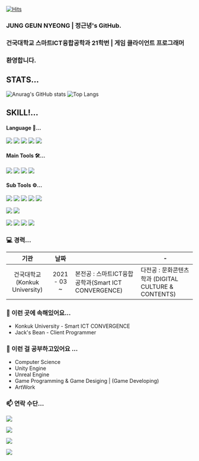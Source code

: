 [![Hits](https://hits.seeyoufarm.com/api/count/incr/badge.svg?url=https%3A%2F%2Fgithub.com%2FKkackit02&count_bg=%2379C83D&title_bg=%23555555&icon=unity.svg&icon_color=%23E7E7E7&title=hits&edge_flat=false)](https://hits.seeyoufarm.com)

### JUNG GEUN NYEONG | 정근녕's GitHub. 
### 건국대학교 스마트ICT융합공학과 21학번 | 게임 클라이언트 프로그래머
### 환영합니다.


## STATS...
![Anurag's GitHub stats](https://github-readme-stats.vercel.app/api?username=Kkackit02&show_icons=true&theme=vue)
![Top Langs](https://github-readme-stats.vercel.app/api/top-langs/?username=kkackit02&layout=compact&theme=vue)

## SKILL!...
#### Language 💬...
<p>
    <img src="https://img.shields.io/badge/C-A8B9CC?style=for-the-badge&logo=C&logoColor=white"/>
    <img src="https://img.shields.io/badge/C Charp-239120?style=for-the-badge&logo=C%20Sharp&logoColor=white"/>
    <img src="https://img.shields.io/badge/C++-00599C?style=for-the-badge&logo=c%2B%2B&logoColor=white"/>
    <img src="https://img.shields.io/badge/Java-007396?style=for-the-badge&logo=Java&logoColor=black"/>
    <img src="https://img.shields.io/badge/Python-3776AB?style=for-the-badge&logo=Python&logoColor=white"/>

</p>

#### Main Tools 🛠...
<p>
    <img src="https://img.shields.io/badge/Unity-E8E8E8?style=for-the-badge&logo=Unity&logoColor=black"/>
    <img src="https://img.shields.io/badge/Unreal Engine-0E1128?style=for-the-badge&logo=Unreal%20Engine&logoColor=white"/>
    <img src="https://img.shields.io/badge/Visual Studio-5C2D91?style=for-the-badge&logo=Visual%20Studio&logoColor=white"/>
    <img src="https://img.shields.io/badge/Visual Studio Code-007ACC?style=for-the-badge&logo=Visual%20Studio%20Code&logoColor=white"/>
</p>

#### Sub Tools ⚙...
<p>
    <img src="https://img.shields.io/badge/Git-F05032?style=flat-square&logo=Git&logoColor=black"/>
    <img src="https://img.shields.io/badge/GitHub-181717?style=flat-square&logo=GitHub&logoColor=white"/>
    <img src="https://img.shields.io/badge/Anaconda-44A833?style=flat-square&logo=Anaconda&logoColor=black"/>
    <img src="https://img.shields.io/badge/Android-3DDC84?style=flat-square&logo=Android&logoColor=black"/>
    <img src="https://img.shields.io/badge/Android Studio-3DDC84?style=flat-square&logo=Android%20Studio&logoColor=black"/>
</p>
    
<p>
    <img src="https://img.shields.io/badge/Notion-000000?style=flat-square&logo=Notion&logoColor=white"/>
    <img src="https://img.shields.io/badge/Trello-0052CC?style=flat-square&logo=Trello&logoColor=white"/>
</p>

<p>
    <img src="https://img.shields.io/badge/Adobe Photoshop-31A8FF?style=flat-square&logo=Adobe%20Photoshop&logoColor=black"/>
    <img src="https://img.shields.io/badge/Aseprite-7D929E?style=flat-square&logo=Aseprite&logoColor=black"/>
    <img src="https://img.shields.io/badge/Blender-F5792A?style=flat-square&logo=Blender&logoColor=white"/>
    <img src="https://img.shields.io/badge/SketchUp-005F9E?style=flat-square&logo=SketchUp&logoColor=white"/>
</p>






### 💻 경력...

| 기관 	| 날짜 	|  | - |
|:-:	|:-:	|-	|-	|
|건국대학교(Konkuk University) 	| 2021 - 03 ~ 	| 본전공 : 스마트ICT융합공학과(Smart ICT CONVERGENCE)| 다전공 : 문화콘텐츠학과 (DIGITAL CULTURE & CONTENTS)	|


### 🔭 이런 곳에 속해있어요...
- Konkuk University - Smart ICT CONVERGENCE
- Jack's Bean - Client Programmer

### 🌱 이런 걸 공부하고있어요 ...
- Computer Science
- Unity Engine
- Unreal Engine
- Game Programming & Game Desiging | (Game Developing)
- ArtWork

### 📫 연락 수단...
<a href="mailto:rmssud03@naver.com" target="_blank"><img src="https://img.shields.io/badge/NAVER_rmssud03-03C75A?style=flat-square&logo=NAVER&logoColor=white"/></a>

<a href="mailto:jgn5493@gmail.com" target="_blank"><img src="https://img.shields.io/badge/Gmail_jgn5493-EA4335?style=flat-square&logo=Gmail&logoColor=white"/></a>

<a href="mailto:kkackit@konkuk.ac.kr" target="_blank"><img src="https://img.shields.io/badge/SchoolMail_kkackit-428813?style=flat-square&logo=Minutemailer&logoColor=white"/></a>


<a href="https://www.instagram.com/i.root_meow/"><img src="https://img.shields.io/badge/Instragram-E4405F?style=flat-square&logo=Instagram&logoColor=white"/>

<!--
**Kkackit02/Kkackit02** is a ✨ _special_ ✨ repository because its `README.md` (this file) appears on your GitHub profile.

Here are some ideas to get you started:

- 🔭 I’m currently working on ...
- 🌱 I’m currently learning ...
- 👯 I’m looking to collaborate on ...
- 🤔 I’m looking for help with ...
- 💬 Ask me about ...
- 📫 How to reach me: ...
- 😄 Pronouns: ...
- ⚡ Fun fact: ...
-->
